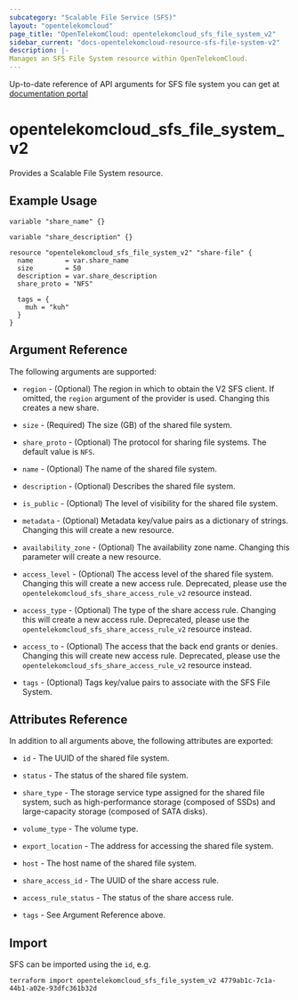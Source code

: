 ```yaml
---
subcategory: "Scalable File Service (SFS)"
layout: "opentelekomcloud"
page_title: "OpenTelekomCloud: opentelekomcloud_sfs_file_system_v2"
sidebar_current: "docs-opentelekomcloud-resource-sfs-file-system-v2"
description: |-
Manages an SFS File System resource within OpenTelekomCloud.
---
```


Up-to-date reference of API arguments for SFS file system you can get at
[documentation portal](https://docs.otc.t-systems.com/scalable-file-service/api-ref/sfs_capacity-oriented_apis/file_systems)

# opentelekomcloud_sfs_file_system_v2

Provides a Scalable File System resource.

## Example Usage

```hcl
variable "share_name" {}

variable "share_description" {}

resource "opentelekomcloud_sfs_file_system_v2" "share-file" {
  name        = var.share_name
  size        = 50
  description = var.share_description
  share_proto = "NFS"

  tags = {
    muh = "kuh"
  }
}
```

## Argument Reference

The following arguments are supported:

* `region` - (Optional) The region in which to obtain the V2 SFS client. If omitted, the
  `region` argument of the provider is used. Changing this creates a new share.

* `size` - (Required) The size (GB) of the shared file system.

* `share_proto` - (Optional) The protocol for sharing file systems. The default value is `NFS`.

* `name` - (Optional) The name of the shared file system.

* `description` - (Optional) Describes the shared file system.

* `is_public` - (Optional) The level of visibility for the shared file system.

* `metadata` - (Optional) Metadata key/value pairs as a dictionary of strings. Changing this will
  create a new resource.

* `availability_zone` - (Optional) The availability zone name. Changing this parameter will create
  a new resource.

* `access_level` - (Optional) The access level of the shared file system. Changing this will create
  a new access rule. Deprecated, please use the `opentelekomcloud_sfs_share_access_rule_v2`
  resource instead.

* `access_type` - (Optional) The type of the share access rule. Changing this will create a new
  access rule. Deprecated, please use the `opentelekomcloud_sfs_share_access_rule_v2` resource instead.

* `access_to` - (Optional) The access that the back end grants or denies. Changing this will
  create new access rule. Deprecated, please use the `opentelekomcloud_sfs_share_access_rule_v2`
  resource instead.

* `tags` - (Optional) Tags key/value pairs to associate with the SFS File System.

## Attributes Reference

In addition to all arguments above, the following attributes are exported:

* `id` - The UUID of the shared file system.

* `status` - The status of the shared file system.

* `share_type` - The storage service type assigned for the shared file system, such as
  high-performance storage (composed of SSDs) and large-capacity storage (composed of SATA disks).

* `volume_type` - The volume type.

* `export_location` - The address for accessing the shared file system.

* `host` - The host name of the shared file system.

* `share_access_id` - The UUID of the share access rule.

* `access_rule_status` - The status of the share access rule.

* `tags` - See Argument Reference above.

## Import

SFS can be imported using the `id`, e.g.

```shell
terraform import opentelekomcloud_sfs_file_system_v2 4779ab1c-7c1a-44b1-a02e-93dfc361b32d
```
